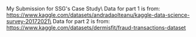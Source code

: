 My Submission for SSG's Case Study\ 
Data for part 1 is from: https://www.kaggle.com/datasets/andradaolteanu/kaggle-data-science-survey-20172021\
Data for part 2 is from: https://www.kaggle.com/datasets/dermisfit/fraud-transactions-dataset
